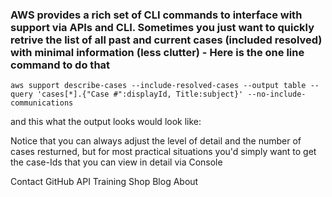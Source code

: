 ### AWS provides a rich set of CLI commands to interface with support via APIs and CLI. Sometimes you just want to quickly retrive the list of all past and current cases (included resolved) with minimal information (less clutter) - Here is the one line command to do that

```
aws support describe-cases --include-resolved-cases --output table --query 'cases[*].{"Case #":displayId, Title:subject}' --no-include-communications
```


and this what the output looks would look like:



Notice that you can always adjust the level of detail and the number of cases resturned, but for most practical situations you'd simply want to get the case-Ids that you can view in detail via Console

Contact GitHub API Training Shop Blog About
